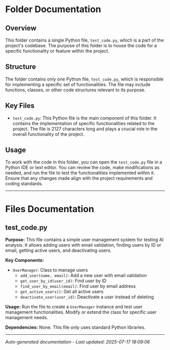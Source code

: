 # Folder Documentation

## Overview
This folder contains a single Python file, `test_code.py`, which is a part of the project's codebase. The purpose of this folder is to house the code for a specific functionality or feature within the project.

## Structure
The folder contains only one Python file, `test_code.py`, which is responsible for implementing a specific set of functionalities. The file may include functions, classes, or other code structures relevant to its purpose.

## Key Files
- `test_code.py`: This Python file is the main component of this folder. It contains the implementation of specific functionalities related to the project. The file is 2127 characters long and plays a crucial role in the overall functionality of the project.

## Usage
To work with the code in this folder, you can open the `test_code.py` file in a Python IDE or text editor. You can review the code, make modifications as needed, and run the file to test the functionalities implemented within it. Ensure that any changes made align with the project requirements and coding standards.

---

# Files Documentation

## test_code.py

**Purpose:** This file contains a simple user management system for testing AI analysis. It allows adding users with email validation, finding users by ID or email, getting active users, and deactivating users.

**Key Components:**
- `UserManager`: Class to manage users
  - `add_user(name, email)`: Add a new user with email validation
  - `get_user_by_id(user_id)`: Find user by ID
  - `find_user_by_email(email)`: Find user by email address
  - `get_active_users()`: Get all active users
  - `deactivate_user(user_id)`: Deactivate a user instead of deleting

**Usage:** Run the file to create a `UserManager` instance and test user management functionalities. Modify or extend the class for specific user management needs.

**Dependencies:** None. This file only uses standard Python libraries.

---
*Auto-generated documentation - Last updated: 2025-07-17 18:09:06*
